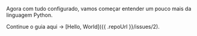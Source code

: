 Agora com tudo configurado, vamos começar entender um pouco mais da linguagem Python.

Continue o guia aqui -> [Hello, World]({{ .repoUrl }}/issues/2).
